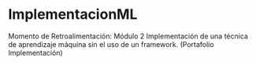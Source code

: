 # ImplementacionML
Momento de Retroalimentación: Módulo 2 Implementación de una técnica de aprendizaje máquina sin el uso de un framework. (Portafolio Implementación)
